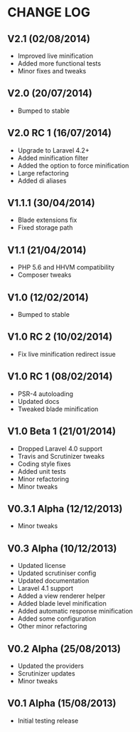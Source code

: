 CHANGE LOG
==========


## V2.1 (02/08/2014)

* Improved live minification
* Added more functional tests
* Minor fixes and tweaks


## V2.0 (20/07/2014)

* Bumped to stable


## V2.0 RC 1 (16/07/2014)

* Upgrade to Laravel 4.2+
* Added minification filter
* Added the option to force minification
* Large refactoring
* Added di aliases


## V1.1.1 (30/04/2014)

* Blade extensions fix
* Fixed storage path


## V1.1 (21/04/2014)

* PHP 5.6 and HHVM compatibility
* Composer tweaks


## V1.0 (12/02/2014)

* Bumped to stable


## V1.0 RC 2 (10/02/2014)

* Fix live minification redirect issue


## V1.0 RC 1 (08/02/2014)

* PSR-4 autoloading
* Updated docs
* Tweaked blade minification


## V1.0 Beta 1 (21/01/2014)

* Dropped Laravel 4.0 support
* Travis and Scrutinizer tweaks
* Coding style fixes
* Added unit tests
* Minor refactoring
* Minor tweaks


## V0.3.1 Alpha (12/12/2013)

* Minor tweaks


## V0.3 Alpha (10/12/2013)

* Updated license
* Updated scrutiniser config
* Updated documentation
* Laravel 4.1 support
* Added a view renderer helper
* Added blade level minification
* Added automatic response minification
* Added some configuration
* Other minor refactoring


## V0.2 Alpha (25/08/2013)

* Updated the providers
* Scrutinizer updates
* Minor tweaks


## V0.1 Alpha (15/08/2013)

* Initial testing release
